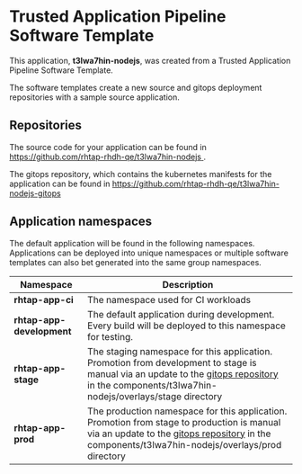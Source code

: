 # Trusted Application Pipeline Software Template

This application, **t3lwa7hin-nodejs**, was created from a Trusted Application Pipeline Software Template.

The software templates create a new source and gitops deployment repositories with a sample source application. 

## Repositories

The source code for your application can be found in [https://github.com/rhtap-rhdh-qe/t3lwa7hin-nodejs ](https://github.com/rhtap-rhdh-qe/t3lwa7hin-nodejs ).
 
The gitops repository, which contains the kubernetes manifests for the application can be found in 
[https://github.com/rhtap-rhdh-qe/t3lwa7hin-nodejs-gitops ](https://github.com/rhtap-rhdh-qe/t3lwa7hin-nodejs-gitops ) 

## Application namespaces 

The default application will be found in the following namespaces. Applications can be deployed into unique namespaces or multiple software templates can also bet generated into the same group namespaces.  

|  Namespace   |  Description   |  
| -------- | -------- |
| **rhtap-app-ci** | The namespace used for CI workloads |
| **rhtap-app-development** | The default application during development. Every build will be deployed to this namespace for testing. |
| **rhtap-app-stage** | The staging namespace for this application. Promotion from development to stage is manual via an update to the [gitops repository](https://github.com/rhtap-rhdh-qe/t3lwa7hin-nodejs-gitops ) in the components/t3lwa7hin-nodejs/overlays/stage directory |
| **rhtap-app-prod** | The production namespace for this application. Promotion from stage to production is manual via an update to the [gitops repository](https://github.com/rhtap-rhdh-qe/t3lwa7hin-nodejs-gitops ) in the components/t3lwa7hin-nodejs/overlays/prod directory |